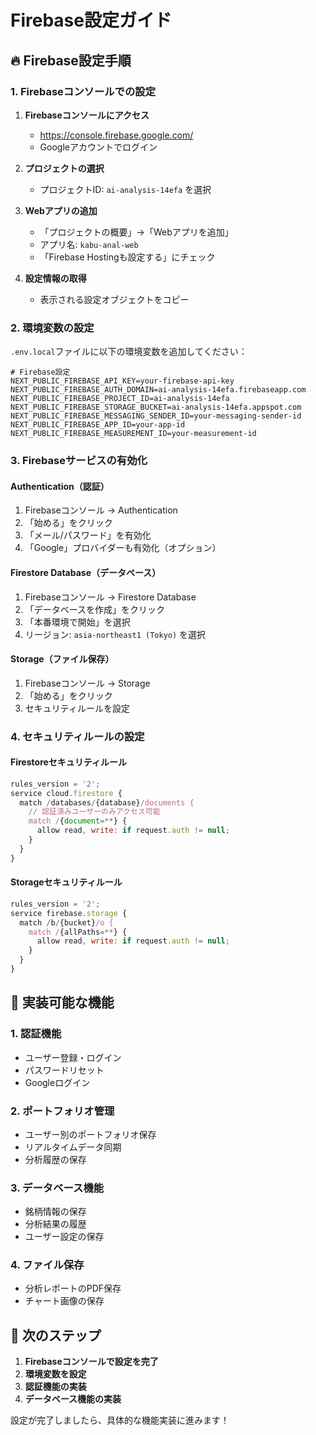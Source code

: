 # Firebase設定ガイド

## 🔥 Firebase設定手順

### 1. Firebaseコンソールでの設定

1. **Firebaseコンソールにアクセス**
   - https://console.firebase.google.com/
   - Googleアカウントでログイン

2. **プロジェクトの選択**
   - プロジェクトID: `ai-analysis-14efa` を選択

3. **Webアプリの追加**
   - 「プロジェクトの概要」→「Webアプリを追加」
   - アプリ名: `kabu-anal-web`
   - 「Firebase Hostingも設定する」にチェック

4. **設定情報の取得**
   - 表示される設定オブジェクトをコピー

### 2. 環境変数の設定

`.env.local`ファイルに以下の環境変数を追加してください：

```env
# Firebase設定
NEXT_PUBLIC_FIREBASE_API_KEY=your-firebase-api-key
NEXT_PUBLIC_FIREBASE_AUTH_DOMAIN=ai-analysis-14efa.firebaseapp.com
NEXT_PUBLIC_FIREBASE_PROJECT_ID=ai-analysis-14efa
NEXT_PUBLIC_FIREBASE_STORAGE_BUCKET=ai-analysis-14efa.appspot.com
NEXT_PUBLIC_FIREBASE_MESSAGING_SENDER_ID=your-messaging-sender-id
NEXT_PUBLIC_FIREBASE_APP_ID=your-app-id
NEXT_PUBLIC_FIREBASE_MEASUREMENT_ID=your-measurement-id
```

### 3. Firebaseサービスの有効化

#### Authentication（認証）
1. Firebaseコンソール → Authentication
2. 「始める」をクリック
3. 「メール/パスワード」を有効化
4. 「Google」プロバイダーも有効化（オプション）

#### Firestore Database（データベース）
1. Firebaseコンソール → Firestore Database
2. 「データベースを作成」をクリック
3. 「本番環境で開始」を選択
4. リージョン: `asia-northeast1 (Tokyo)` を選択

#### Storage（ファイル保存）
1. Firebaseコンソール → Storage
2. 「始める」をクリック
3. セキュリティルールを設定

### 4. セキュリティルールの設定

#### Firestoreセキュリティルール
```javascript
rules_version = '2';
service cloud.firestore {
  match /databases/{database}/documents {
    // 認証済みユーザーのみアクセス可能
    match /{document=**} {
      allow read, write: if request.auth != null;
    }
  }
}
```

#### Storageセキュリティルール
```javascript
rules_version = '2';
service firebase.storage {
  match /b/{bucket}/o {
    match /{allPaths=**} {
      allow read, write: if request.auth != null;
    }
  }
}
```

## 🚀 実装可能な機能

### 1. 認証機能
- ユーザー登録・ログイン
- パスワードリセット
- Googleログイン

### 2. ポートフォリオ管理
- ユーザー別のポートフォリオ保存
- リアルタイムデータ同期
- 分析履歴の保存

### 3. データベース機能
- 銘柄情報の保存
- 分析結果の履歴
- ユーザー設定の保存

### 4. ファイル保存
- 分析レポートのPDF保存
- チャート画像の保存

## 📝 次のステップ

1. **Firebaseコンソールで設定を完了**
2. **環境変数を設定**
3. **認証機能の実装**
4. **データベース機能の実装**

設定が完了しましたら、具体的な機能実装に進みます！
